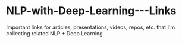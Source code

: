 # NLP-with-Deep-Learning---Links
Important links for articles, presentations, videos, repos, etc. that I'm collecting related NLP + Deep Learning
